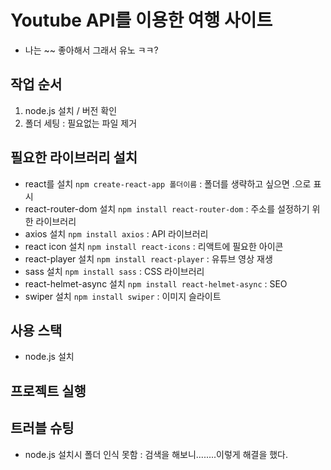 # Youtube API를 이용한 여행 사이트
- 나는 ~~ 좋아해서 그래서 유노 ㅋㅋ?
## 작업 순서
1. node.js 설치 / 버전 확인
2. 폴더 세팅 : 필요없는 파일 제거

## 필요한 라이브러리 설치
- react를 설치 `npm create-react-app 폴더이름` : 폴더를 생략하고 싶으면 .으로 표시
- react-router-dom 설치 `npm install react-router-dom` : 주소를 설정하기 위한 라이브러리
- axios 설치 `npm install axios` : API 라이브러리
- react icon 설치 `npm install react-icons` : 리액트에 필요한 아이콘
- react-player 설치 `npm install react-player` : 유튜브 영상 재생
- sass 설치 `npm install sass` : CSS 라이브러리
- react-helmet-async 설치 `npm install react-helmet-async` : SEO
- swiper 설치 `npm install swiper` : 이미지 슬라이트


## 사용 스택
- node.js 설치

## 프로젝트 실행


## 트러블 슈팅
- node.js 설치시 폴더 인식 못함 : 
검색을 해보니........이렇게 해결을 했다.

